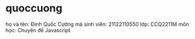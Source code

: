 # quoccuong
họ và tên: Đinh Quốc Cường
mã sinh viên: 21122110550
lớp: CCQ2211M
môn học: Chuyên đề Javascript
